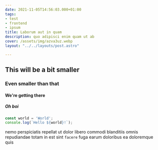 ```yaml
---
date: 2021-11-05T14:56:03.000+01:00
tags:
- test
- frontend
- ipsum
title: Laborum aut in quam
description: quo adipisci enim quam ut ab
cover: /assets/img/azva3uz.webp
layout: "../../layouts/post.astro"

---
```

## This will be a bit smaller

### Even smaller than that

#### We're getting there

##### Oh boi

```typescript
const world = 'World';
console.log(`Hello ${world}!`);
```

nemo perspiciatis repellat ut dolor libero commodi blanditiis omnis
repudiandae totam in est sint `facere` fuga
earum doloribus ea doloremque quis